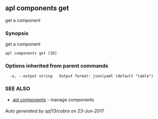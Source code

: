 ## apl components get

get a component

### Synopsis


get a component

```
apl components get [ID]
```

### Options inherited from parent commands

```
  -o, --output string   Output format: json|yaml (default "table")
```

### SEE ALSO
* [apl components](apl_components.md)	 - manage components

###### Auto generated by spf13/cobra on 23-Jun-2017
